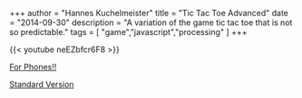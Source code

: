 +++
author = "Hannes Kuchelmeister"
title = "Tic Tac Toe Advanced"
date = "2014-09-30"
description = "A variation of the game tic tac toe that is not so predictable."
tags = [
    "game","javascript","processing"
]
+++

{{< youtube neEZbfcr6F8 >}}

[For Phones!!](https://demos.hanneskuchelmeister.de/processing/TicTacToeAdvanced/phone/)

[Standard Version](https://demos.hanneskuchelmeister.de/processing/TicTacToeAdvanced/)
